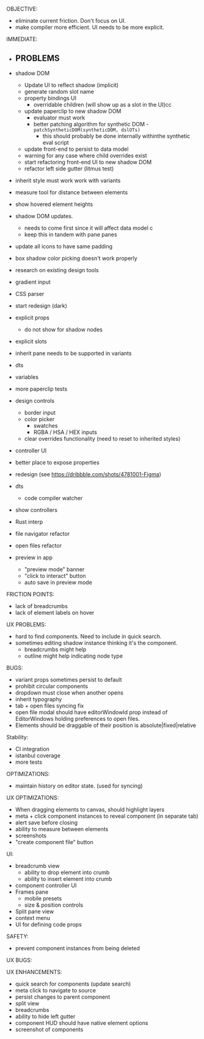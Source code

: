 OBJECTIVE:

- eliminate current friction. Don't focus on UI.
- make compiler more efficient. UI needs to be more explicit.

IMMEDIATE:

- ## PROBLEMS

- shadow DOM
  - Update UI to reflect shadow (implicit)
  - generate random slot name
  - property bindings UI
    - overridable children (will show up as a slot in the UI)cc
  - update paperclip to new shadow DOM
    - evaluator must work
    - better patching algorithm for synthetic DOM - `patchSyntheticDOM(syntheticDOM, dslOTs)`
      - this should probably be done internally withinthe synthetic eval script
  - update front-end to persist to data model
  - warning for any case where child overrides exist
  - start refactoring front-end UI to new shadow DOM
  - refactor left side gutter (litmus test)

* inherit style must work work with variants
* measure tool for distance between elements
* show hovered element heights
* shadow DOM updates.
  - needs to come first since it will affect data model c
  - keep this in tandem with pane panes
* update all icons to have same padding
* box shadow color picking doesn't work properly
* research on existing design tools
* gradient input
* CSS parser

* start redesign (dark)

- explicit props
  - do not show for shadow nodes
- explicit slots

- inherit pane needs to be supported in variants

- dts
- variables
- more paperclip tests
- design controls
  - border input
  - color picker
    - swatches
    - RGBA / HSA / HEX inputs
  - clear overrides functionality (need to reset to inherited styles)
- controller UI
- better place to expose properties
- redesign (see https://dribbble.com/shots/4781001-Figma)
- dts
  - code compiler watcher
- show controllers
- Rust interp
- file navigator refactor
- open files refactor
- preview in app
  - "preview mode" banner
  - "click to interact" button
  - auto save in preview mode

FRICTION POINTS:

- lack of breadcrumbs
- lack of element labels on hover

UX PROBLEMS:

- hard to find components. Need to include in quick search.
- sometimes editing shadow instance thinking it's the component.
  - breadcrumbs might help
  - outline might help indicating node type

BUGS:

- variant props sometimes persist to default
- prohibit circular components
- dropdown must close when another opens
- inherit typography
- tab + open files syncing fix
- open file modal should have editorWindowId prop instead of EditorWindows holding preferences to open files.
- Elements should be draggable of their position is absolute|fixed|relative

Stability:

- CI integration
- istanbul coverage
- more tests

OPTIMIZATIONS:

- maintain history on editor state. (used for syncing)

UX OPTIMIZATIONS:

- When dragging elements to canvas, should highlight layers
- meta + click component instances to reveal component (in separate tab)
- alert save before closing
- ability to measure between elements
- screenshots
- "create component file" button

UI:

- breadcrumb view
  - ability to drop element into crumb
  - ability to insert element into crumb
- component controller UI
- Frames pane
  - mobile presets
  - size & position controls
- Split pane view
- context menu
- UI for defining code props

SAFETY:

- prevent component instances from being deleted

UX BUGS:

UX ENHANCEMENTS:

- quick search for components (update search)
- meta click to navigate to source
- persist changes to parent component
- split view
- breadcrumbs
- ability to hide left gutter
- component HUD should have native element options
- screenshot of components
